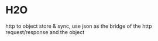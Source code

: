 # H2O
http to object store &amp; sync, use json as the bridge of the http request/response and the object
